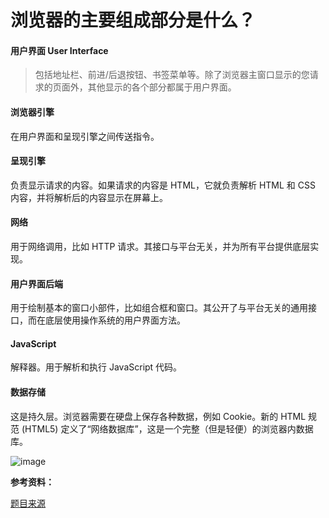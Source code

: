 # 浏览器的主要组成部分是什么？

#### 用户界面 User Interface

> 包括地址栏、前进/后退按钮、书签菜单等。除了浏览器主窗口显示的您请求的页面外，其他显示的各个部分都属于用户界面。

#### 浏览器引擎

在用户界面和呈现引擎之间传送指令。

#### 呈现引擎

负责显示请求的内容。如果请求的内容是 HTML，它就负责解析 HTML 和 CSS 内容，并将解析后的内容显示在屏幕上。

#### 网络

用于网络调用，比如 HTTP 请求。其接口与平台无关，并为所有平台提供底层实现。

#### 用户界面后端

用于绘制基本的窗口小部件，比如组合框和窗口。其公开了与平台无关的通用接口，而在底层使用操作系统的用户界面方法。

#### JavaScript

解释器。用于解析和执行 JavaScript 代码。

#### 数据存储

这是持久层。浏览器需要在硬盘上保存各种数据，例如 Cookie。新的 HTML 规范 (HTML5) 定义了“网络数据库”，这是一个完整（但是轻便）的浏览器内数据库。

![image](../assets/image/browser/1.jpg)

**参考资料：**

[题目来源](https://juejin.im/post/5d89798d6fb9a06b102769b1) 
